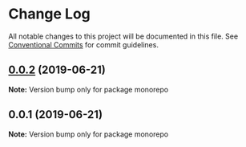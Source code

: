 # Change Log

All notable changes to this project will be documented in this file.
See [Conventional Commits](https://conventionalcommits.org) for commit guidelines.

## [0.0.2](https://github.com/perna/monorepo/compare/v0.0.1...v0.0.2) (2019-06-21)

**Note:** Version bump only for package monorepo





## 0.0.1 (2019-06-21)

**Note:** Version bump only for package monorepo
